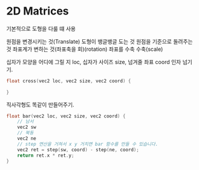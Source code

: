 # 2D Matrices 

기본적으로 도형을 다룰 떄 사용 

원점을 변경시키는 것(Translate) 
도형이 뱅글뱅글 도는 것 원점을 기준으로 돌려주는 것 좌표계가 변하는 것(좌표축을 회)(rotation)
좌표를 수축 수축(scale)

십자가 모양을 어디에 그릴 지 loc, 십자가 사이즈 size, 넘겨줄 좌표 coord 인자 넘기기.

``` c++
float cross(vec2 loc, vec2 size, vec2 coord) {
    
}
```

직사각형도 똑같이 만들어주기.

``` c++
float bar(vec2 loc, vec2 size, vec2 coord) {
    // 남서
    vec2 sw 
    // 북동
    vec2 ne
    // step 연산을 거쳐서 x y 거치면 bar 함수를 만들 수 있습니다.
    vec2 ret = step(sw, coord) - step(ne, coord); 
    return ret.x * ret.y; 
}
```




